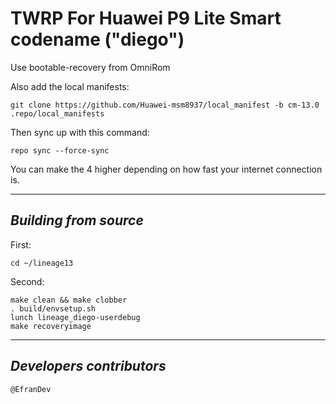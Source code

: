 TWRP For Huawei P9 Lite Smart codename ("diego")
==========================================

Use bootable-recovery from OmniRom

Also add the local manifests:

	git clone https://github.com/Huawei-msm8937/local_manifest -b cm-13.0 .repo/local_manifests

Then sync up with this command:

	repo sync --force-sync
	
You can make the 4 higher depending on how fast your internet connection is. 

-------------
 
_Building from source_
---------------

First:

	cd ~/lineage13

Second:

	make clean && make clobber
	. build/envsetup.sh
	lunch lineage_diego-userdebug
	make recoveryimage

-------------
 
_Developers contributors_
---------------

	@EfranDev

